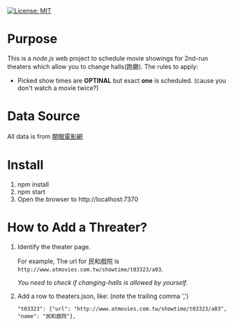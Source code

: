 [![License: MIT](https://img.shields.io/badge/License-MIT-yellow.svg)](https://opensource.org/licenses/MIT)

Purpose
=======
This is a *node.js* web project to schedule movie showings for 2nd-run theaters which allow you to change halls(跑廳).
The rules to apply:
- Picked show times are **OPTINAL** but exact **one** is scheduled. (cause you don't watch a movie twice?)

Data Source
===========
All data is from [開眼電影網][atmovies]

[atmovies]: http://www.atmovies.com.tw/home/

Install
=======

1. npm install
2. npm start
3. Open the browser to http://localhost:7370

How to Add a Threater?
======================
1. Identify the theater page.

    For example, The url for 民和戲院 is `http://www.atmovies.com.tw/showtime/t03323/a03`.
    
    _You need to check if changing-halls is allowed by yourself._

2. Add a row to theaters.json, like: (note the trailing comma ',')

    ```
    "t03323": {"url": "http://www.atmovies.com.tw/showtime/t03323/a03", "name": "民和戲院"},
    ```
